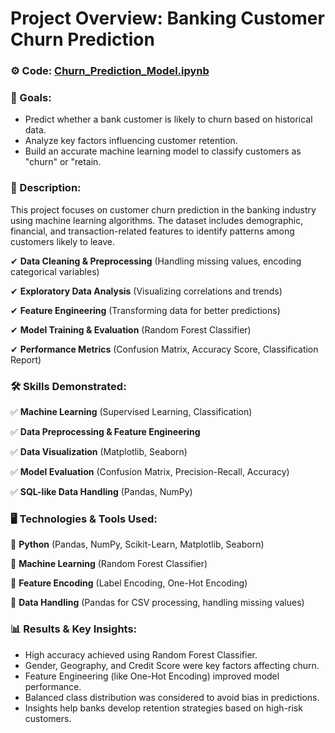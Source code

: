 # Project Overview: Banking Customer Churn Prediction

### ⚙️ Code: [Churn_Prediction_Model.ipynb](https://github.com/lekhakasinadhuni07/Churn-Prediction-Model/blob/main/Banking_Churn_Prediction_model.ipynb)


### 🎯 Goals:
- Predict whether a bank customer is likely to churn based on historical data.
- Analyze key factors influencing customer retention.
- Build an accurate machine learning model to classify customers as "churn" or "retain.


### 📖 Description:
This project focuses on customer churn prediction in the banking industry using machine learning algorithms. The dataset includes demographic, financial, and transaction-related features to identify patterns among customers likely to leave.

✔ **Data Cleaning & Preprocessing** (Handling missing values, encoding categorical variables)

✔ **Exploratory Data Analysis** (Visualizing correlations and trends)

✔ **Feature Engineering** (Transforming data for better predictions)

✔ **Model Training & Evaluation** (Random Forest Classifier)

✔ **Performance Metrics** (Confusion Matrix, Accuracy Score, Classification Report)


### 🛠 Skills Demonstrated:
✅ **Machine Learning** (Supervised Learning, Classification)

✅ **Data Preprocessing & Feature Engineering**

✅ **Data Visualization** (Matplotlib, Seaborn)

✅ **Model Evaluation** (Confusion Matrix, Precision-Recall, Accuracy)

✅ **SQL-like Data Handling** (Pandas, NumPy)

### 🖥 Technologies & Tools Used:
🔹 **Python** (Pandas, NumPy, Scikit-Learn, Matplotlib, Seaborn)

🔹 **Machine Learning** (Random Forest Classifier)

🔹 **Feature Encoding** (Label Encoding, One-Hot Encoding)

🔹 **Data Handling** (Pandas for CSV processing, handling missing values)

### 📊 Results & Key Insights:
- High accuracy achieved using Random Forest Classifier.
- Gender, Geography, and Credit Score were key factors affecting churn.
- Feature Engineering (like One-Hot Encoding) improved model performance.
- Balanced class distribution was considered to avoid bias in predictions.
- Insights help banks develop retention strategies based on high-risk customers.
